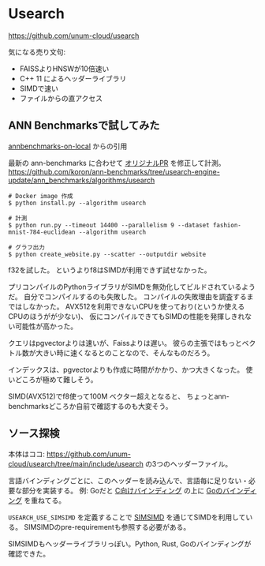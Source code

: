 # Usearch

<https://github.com/unum-cloud/usearch>

気になる売り文句:

* FAISSよりHNSWが10倍速い
* C++ 11 によるヘッダーライブラリ
* SIMDで速い
* ファイルからの直アクセス

## ANN Benchmarksで試してみた

[annbenchmarks-on-local](../annbenchmarks-on-local) からの引用

最新の ann-benchmarks に合わせて [オリジナルPR](https://github.com/erikbern/ann-benchmarks/pull/451) を修正して計測。
<https://github.com/koron/ann-benchmarks/tree/usearch-engine-update/ann_benchmarks/algorithms/usearch>

```console
# Docker image 作成
$ python install.py --algorithm usearch

# 計測
$ python run.py --timeout 14400 --parallelism 9 --dataset fashion-mnist-784-euclidean --algorithm usearch

# グラフ出力
$ python create_website.py --scatter --outputdir website
```

f32を試した。
というよりf8はSIMDが利用できず試せなかった。

プリコンパイルのPythonライブラリがSIMDを無効化してビルドされているようだ。
自分でコンパイルするのも失敗した。
コンパイルの失敗理由を調査するまではしなかった。
AVX512を利用できないCPUを使っており(というか使えるCPUのほうがが少ない)、
仮にコンパイルできてもSIMDの性能を発揮しきれない可能性が高かった。

クエリはpgvectorよりは速いが、Faissよりは遅い。
彼らの主張ではもっとベクトル数が大きい時に速くなるとのことなので、そんなものだろう。

インデックスは、pgvectorよりも作成に時間がかかり、かつ大きくなった。
使いどころが極めて難しそう。

SIMD(AVX512)でf8使って100M ベクター超えとなると、
ちょっとann-benchmarksどころか自前で確認するのも大変そう。

## ソース探検

本体はココ: <https://github.com/unum-cloud/usearch/tree/main/include/usearch> の3つのヘッダーファイル。

言語バインディングごとに、このヘッダーを読み込んで、言語毎に足りない・必要な部分を実装する。
例: Goだと [C向けバインディング](https://github.com/unum-cloud/usearch/tree/main/c) の上に [Goのバインディング](https://github.com/unum-cloud/usearch/tree/main/golang) を重ねてる。

`USEARCH_USE_SIMSIMD` を定義することで [SIMSIMD](https://github.com/ashvardanian/simsimd) を通じてSIMDを利用している。
SIMSIMDのpre-requirementも参照する必要がある。

SIMSIMDもヘッダーライブラリっぽい。Python, Rust, Goのバインディングが確認できた。
